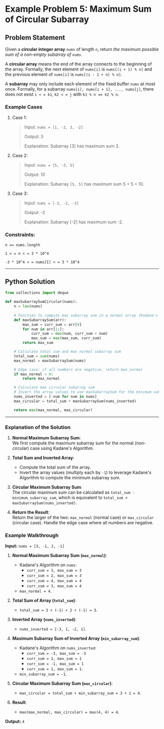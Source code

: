 # Example Problem 5: Maximum Sum of Circular Subarray

## Problem Statement
Given a **circular integer array** `nums` of length `n`, return *the maximum possible sum of a non-empty subarray of `nums`*.

A **circular array** means the end of the array connects to the beginning of the array. Formally, the next element of `nums[i]` is `nums[(i + 1) % n]` and the previous element of `nums[i]` is `nums[(i - 1 + n) % n]`.

A **subarray** may only include each element of the fixed buffer `nums` at most once. Formally, for a subarray `nums[i], nums[i + 1], ..., nums[j]`, there does not exist `i < = k1`, `k2 < = j` with `k1 % n == k2 % n`.

### Example Cases
1. Case 1:
   > Input: `nums = [1, -2, 3, -2]`
   > 
   > Output: 3  
   > 
   > Explanation: Subarray [3] has maximum sum 3.

2. Case 2:
   > Input: `nums = [5, -3, 5]`  
   >
   > Output: 10  
   >
   > Explanation: Subarray `[5, 5]` has maximum sum 5 + 5 = 10.

3. Case 3:
   > Input: `nums = [-3, -2, -3]`
   >   
   > Output: -2  
   >
   > Explanation: Subarray [-2] has maximum sum -2.

### Constraints:
`n == nums.length`

`1 < = n < = 3 * 10^4`

`-3 * 10^4 < = nums[I] < = 3 * 10^4`

---

## Python Solution
```python
from collections import deque

def maxSubarraySumCircular(nums):
    n = len(nums)
    
    # Function to compute max subarray sum in a normal array (Kadane's algorithm)
    def maxSubarraySum(arr):
        max_sum = curr_sum = arr[0]
        for num in arr[1:]:
            curr_sum = max(num, curr_sum + num)
            max_sum = max(max_sum, curr_sum)
        return max_sum

    # Calculate total sum and max normal subarray sum
    total_sum = sum(nums)
    max_normal = maxSubarraySum(nums)

    # Edge case: if all numbers are negative, return max_normal
    if max_normal < 0:
        return max_normal

    # Calculate max circular subarray sum
    # Invert the array values to use maxSubarraySum for the minimum subarray sum
    nums_inverted = [-num for num in nums]
    max_circular = total_sum + maxSubarraySum(nums_inverted)

    return max(max_normal, max_circular)
```

---

### Explanation of the Solution
1. **Normal Maximum Subarray Sum**:  
   We first compute the maximum subarray sum for the normal (non-circular) case using Kadane's Algorithm.
   
2. **Total Sum and Inverted Array**:  
   - Compute the total sum of the array.
   - Invert the array values (multiply each by `-1`) to leverage Kadane's Algorithm to compute the minimum subarray sum.

3. **Circular Maximum Subarray Sum**:  
   The circular maximum sum can be calculated as `total_sum - minimum_subarray_sum`, which is equivalent to `total_sum + maxSubarraySum(nums_inverted)`.

4. **Return the Result**:  
   Return the larger of the two: `max_normal` (normal case) or `max_circular` (circular case). Handle the edge case where all numbers are negative.

### Example Walkthrough
**Input:**  `nums = [3, -1, 2, -1]`

1. **Normal Maximum Subarray Sum (`max_normal`)**:  
   - Kadane's Algorithm on `nums`:  
     - `curr_sum = 3, max_sum = 3`  
     - `curr_sum = 2, max_sum = 3`  
     - `curr_sum = 4, max_sum = 4`  
     - `curr_sum = 3, max_sum = 4`  
   - `max_normal = 4`.

2. **Total Sum of Array (`total_sum`)**:  
   - `total_sum = 3 + (-1) + 2 + (-1) = 3`.

3. **Inverted Array (`nums_inverted`)**:  
   - `nums_inverted = [-3, 1, -2, 1]`.

4. **Maximum Subarray Sum of Inverted Array (`min_subarray_sum`)**:  
   - Kadane's Algorithm on `nums_inverted`:  
     - `curr_sum = -3, max_sum = -3`  
     - `curr_sum = 1, max_sum = 1`  
     - `curr_sum = -1, max_sum = 1`  
     - `curr_sum = 1, max_sum = 1`.  
   - `min_subarray_sum = -1`.

5. **Circular Maximum Subarray Sum (`max_circular`)**:  
   - `max_circular = total_sum + min_subarray_sum = 3 + 1 = 4`.

6. **Result**:  
   - `max(max_normal, max_circular) = max(4, 4) = 4`.

**Output:** `4`

